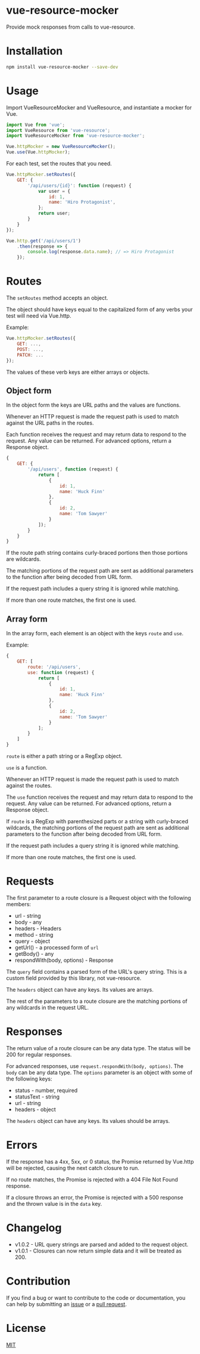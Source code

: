 # vue-resource-mocker
Provide mock responses from calls to vue-resource.

# Installation

```bash
npm install vue-resource-mocker --save-dev
```

# Usage

Import VueResourceMocker and VueResource, and instantiate a mocker for Vue.
```js
import Vue from 'vue';
import VueResource from 'vue-resource';
import VueResourceMocker from 'vue-resource-mocker';

Vue.httpMocker = new VueResourceMocker();
Vue.use(Vue.httpMocker);
```

For each test, set the routes that you need.
```js
Vue.httpMocker.setRoutes({
    GET: {
        '/api/users/{id}': function (request) {
            var user = {
                id: 1,
                name: 'Hiro Protagonist',
            };
            return user;
        }
    }
});

Vue.http.get('/api/users/1')
    .then(response => {
        console.log(response.data.name); // => Hiro Protagonist
    });
```

# Routes

The `setRoutes` method accepts an object.

The object should have keys equal to the capitalized form of any verbs your test will need via Vue.http.

Example:
```js
Vue.httpMocker.setRoutes({
    GET: ...,
    POST: ...,
    PATCH: ...
});
```

The values of these verb keys are either arrays or objects.

## Object form

In the object form the keys are URL paths and the values are functions.

Whenever an HTTP request is made the request path is used to match against the URL paths in the routes.

Each function receives the request and may return data to respond to the request. Any value can be returned. For advanced options, return a Response object.

```js
{
    GET: {
        '/api/users', function (request) {
            return [
                {
                    id: 1,
                    name: 'Huck Finn'
                },
                {
                    id: 2,
                    name: 'Tom Sawyer'
                }
            ]);
        }
    }
}
```

If the route path string contains curly-braced portions then those portions are wildcards.

The matching portions of the request path are sent as additional parameters to the function after being decoded from URL form.

If the request path includes a query string it is ignored while matching.

If more than one route matches, the first one is used.

## Array form

In the array form, each element is an object with the keys `route` and `use`. 

Example:

```js
{
    GET: [
        route: '/api/users', 
        use: function (request) {
            return [
                {
                    id: 1,
                    name: 'Huck Finn'
                },
                {
                    id: 2,
                    name: 'Tom Sawyer'
                }
            ];
        }
    ]
}
```

`route` is either a path string or a RegExp object. 

`use` is a function. 

Whenever an HTTP request is made the request path is used to match against the routes.

The `use` function receives the request and may return data to respond to the request. Any value can be returned. For advanced options, return a Response object.

If `route` is a RegExp with parenthesized parts or a string with curly-braced wildcards, the matching portions of the request path are sent as additional parameters to the function after being decoded from URL form.

If the request path includes a query string it is ignored while matching.

If more than one route matches, the first one is used.

# Requests

The first parameter to a route closure is a Request object with the following 
members:

 * url - string
 * body - any
 * headers - Headers
 * method - string
 * query - object
 * getUrl() - a processed form of `url`
 * getBody() - any
 * respondWith(body, options) - Response

The `query` field contains a parsed form of the URL's query string. This is a custom field provided by this library, not vue-resource.

The `headers` object can have any keys. Its values are arrays.

The rest of the parameters to a route closure are the matching portions of any wildcards in the request URL.

# Responses

The return value of a route closure can be any data type. The status will be 200 for regular responses.

For advanced responses, use `request.respondWith(body, options)`. The `body` can be any data type. The `options` parameter is an object with some of the following keys:

 * status - number, required
 * statusText - string
 * url - string
 * headers - object

The `headers` object can have any keys. Its values should be arrays.

# Errors

If the response has a 4xx, 5xx, or 0 status, the Promise returned by Vue.http will be rejected, causing the next catch closure to run.

If no route matches, the Promise is rejected with a 404 File Not Found response.

If a closure throws an error, the Promise is rejected with a 500 response and the thrown value is in the `data` key.

# Changelog

- v1.0.2 - URL query strings are parsed and added to the request object.
- v1.0.1 - Closures can now return simple data and it will be treated as 200.

# Contribution

If you find a bug or want to contribute to the code or documentation, you can help by submitting an [issue](https://github.com/thatsus/vue-resource-mocker/issues) or a [pull request](https://github.com/thatsus/vue-resource-mocker/pulls).

# License

[MIT](http://opensource.org/licenses/MIT)
